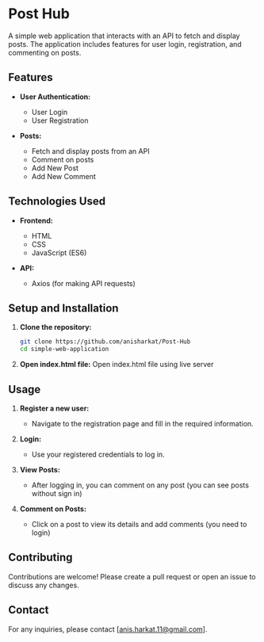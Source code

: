 # Post Hub

A simple web application that interacts with an API to fetch and display posts. The application includes features for user login, registration, and commenting on posts.

## Features

- **User Authentication:**
  - User Login
  - User Registration

- **Posts:**
  - Fetch and display posts from an API
  - Comment on posts
  - Add New Post
  - Add New Comment

## Technologies Used

- **Frontend:**
  - HTML
  - CSS
  - JavaScript (ES6)

- **API:**
  - Axios (for making API requests)

## Setup and Installation

1. **Clone the repository:**
    ```sh
    git clone https://github.com/anisharkat/Post-Hub
    cd simple-web-application
    ```

2. **Open index.html file:**
    Open index.html file using live server


## Usage

1. **Register a new user:**
   - Navigate to the registration page and fill in the required information.

2. **Login:**
   - Use your registered credentials to log in.

3. **View Posts:**
   - After logging in, you can comment on any post (you can see posts without sign in)

4. **Comment on Posts:**
   - Click on a post to view its details and add comments (you need to login)

## Contributing

Contributions are welcome! Please create a pull request or open an issue to discuss any changes.


## Contact

For any inquiries, please contact [anis.harkat.11@gmail.com].
